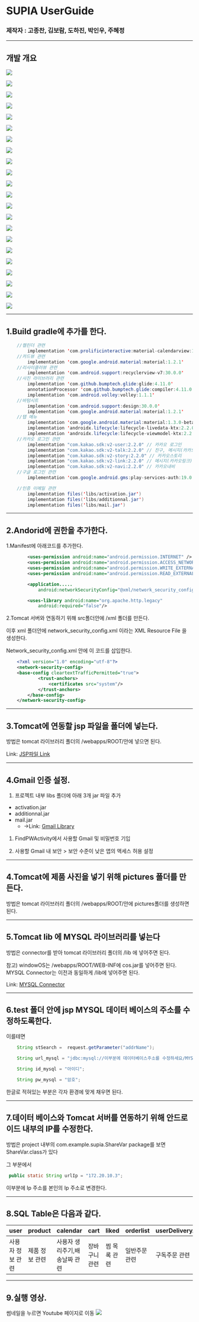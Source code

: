 # SUPIA UserGuide

### 제작자 : 고종찬, 김보람, 도하진, 박인우, 주혜정

---

## 개발 개요

![](https://github.com/AndroidMnS/supiaDocument/blob/main/android_supia_projectReport/%E1%84%8B%E1%85%A1%E1%86%AB%E1%84%83%E1%85%B3%E1%84%85%E1%85%A9%E1%84%8B%E1%85%B5%E1%84%83%E1%85%B3_%E1%84%89%E1%85%AE%E1%84%91%E1%85%B5%E1%84%8B%E1%85%A1_%E1%84%80%E1%85%A9%E1%84%8C%E1%85%A9%E1%86%BC%E1%84%8E%E1%85%A1%E1%86%AB.001.jpg)

![](https://github.com/AndroidMnS/supiaDocument/blob/main/android_supia_projectReport/%E1%84%8B%E1%85%A1%E1%86%AB%E1%84%83%E1%85%B3%E1%84%85%E1%85%A9%E1%84%8B%E1%85%B5%E1%84%83%E1%85%B3_%E1%84%89%E1%85%AE%E1%84%91%E1%85%B5%E1%84%8B%E1%85%A1.002.jpeg)

![](https://github.com/AndroidMnS/supiaDocument/blob/main/android_supia_projectReport/%E1%84%8B%E1%85%A1%E1%86%AB%E1%84%83%E1%85%B3%E1%84%85%E1%85%A9%E1%84%8B%E1%85%B5%E1%84%83%E1%85%B3_%E1%84%89%E1%85%AE%E1%84%91%E1%85%B5%E1%84%8B%E1%85%A1.003.jpeg)

![](https://github.com/AndroidMnS/supiaDocument/blob/main/android_supia_projectReport/%E1%84%8B%E1%85%A1%E1%86%AB%E1%84%83%E1%85%B3%E1%84%85%E1%85%A9%E1%84%8B%E1%85%B5%E1%84%83%E1%85%B3_%E1%84%89%E1%85%AE%E1%84%91%E1%85%B5%E1%84%8B%E1%85%A1.004.jpeg)

![](https://github.com/AndroidMnS/supiaDocument/blob/main/android_supia_projectReport/%E1%84%8B%E1%85%A1%E1%86%AB%E1%84%83%E1%85%B3%E1%84%85%E1%85%A9%E1%84%8B%E1%85%B5%E1%84%83%E1%85%B3_%E1%84%89%E1%85%AE%E1%84%91%E1%85%B5%E1%84%8B%E1%85%A1.005.jpeg)

![](https://github.com/AndroidMnS/supiaDocument/blob/main/android_supia_projectReport/%E1%84%8B%E1%85%A1%E1%86%AB%E1%84%83%E1%85%B3%E1%84%85%E1%85%A9%E1%84%8B%E1%85%B5%E1%84%83%E1%85%B3_%E1%84%89%E1%85%AE%E1%84%91%E1%85%B5%E1%84%8B%E1%85%A1.006.jpeg)

![](https://github.com/AndroidMnS/supiaDocument/blob/main/android_supia_projectReport/%E1%84%8B%E1%85%A1%E1%86%AB%E1%84%83%E1%85%B3%E1%84%85%E1%85%A9%E1%84%8B%E1%85%B5%E1%84%83%E1%85%B3_%E1%84%89%E1%85%AE%E1%84%91%E1%85%B5%E1%84%8B%E1%85%A1_%E1%84%80%E1%85%A9%E1%84%8C%E1%85%A9%E1%86%BC%E1%84%8E%E1%85%A1%E1%86%AB.007.jpg)

![](https://github.com/AndroidMnS/supiaDocument/blob/main/android_supia_projectReport/%E1%84%8B%E1%85%A1%E1%86%AB%E1%84%83%E1%85%B3%E1%84%85%E1%85%A9%E1%84%8B%E1%85%B5%E1%84%83%E1%85%B3_%E1%84%89%E1%85%AE%E1%84%91%E1%85%B5%E1%84%8B%E1%85%A1.008.jpeg)

![](https://github.com/AndroidMnS/supiaDocument/blob/main/android_supia_projectReport/%E1%84%8B%E1%85%A1%E1%86%AB%E1%84%83%E1%85%B3%E1%84%85%E1%85%A9%E1%84%8B%E1%85%B5%E1%84%83%E1%85%B3_%E1%84%89%E1%85%AE%E1%84%91%E1%85%B5%E1%84%8B%E1%85%A1.009.jpeg)

![](https://github.com/AndroidMnS/supiaDocument/blob/main/android_supia_projectReport/%E1%84%8B%E1%85%A1%E1%86%AB%E1%84%83%E1%85%B3%E1%84%85%E1%85%A9%E1%84%8B%E1%85%B5%E1%84%83%E1%85%B3_%E1%84%89%E1%85%AE%E1%84%91%E1%85%B5%E1%84%8B%E1%85%A1.0010.jpeg)

![](https://github.com/AndroidMnS/supiaDocument/blob/main/android_supia_projectReport/%E1%84%8B%E1%85%A1%E1%86%AB%E1%84%83%E1%85%B3%E1%84%85%E1%85%A9%E1%84%8B%E1%85%B5%E1%84%83%E1%85%B3_%E1%84%89%E1%85%AE%E1%84%91%E1%85%B5%E1%84%8B%E1%85%A1.011.jpeg)

![](https://github.com/AndroidMnS/supiaDocument/blob/main/android_supia_projectReport/%E1%84%8B%E1%85%A1%E1%86%AB%E1%84%83%E1%85%B3%E1%84%85%E1%85%A9%E1%84%8B%E1%85%B5%E1%84%83%E1%85%B3_%E1%84%89%E1%85%AE%E1%84%91%E1%85%B5%E1%84%8B%E1%85%A1.012.jpeg)

![](https://github.com/AndroidMnS/supiaDocument/blob/main/android_supia_projectReport/%E1%84%8B%E1%85%A1%E1%86%AB%E1%84%83%E1%85%B3%E1%84%85%E1%85%A9%E1%84%8B%E1%85%B5%E1%84%83%E1%85%B3_%E1%84%89%E1%85%AE%E1%84%91%E1%85%B5%E1%84%8B%E1%85%A1.013.jpeg)

![](https://github.com/AndroidMnS/supiaDocument/blob/main/android_supia_projectReport/%E1%84%8B%E1%85%A1%E1%86%AB%E1%84%83%E1%85%B3%E1%84%85%E1%85%A9%E1%84%8B%E1%85%B5%E1%84%83%E1%85%B3_%E1%84%89%E1%85%AE%E1%84%91%E1%85%B5%E1%84%8B%E1%85%A1.014.jpeg)

![](https://github.com/AndroidMnS/supiaDocument/blob/main/android_supia_projectReport/%E1%84%8B%E1%85%A1%E1%86%AB%E1%84%83%E1%85%B3%E1%84%85%E1%85%A9%E1%84%8B%E1%85%B5%E1%84%83%E1%85%B3_%E1%84%89%E1%85%AE%E1%84%91%E1%85%B5%E1%84%8B%E1%85%A1.015.jpeg)

![](https://github.com/AndroidMnS/supiaDocument/blob/main/android_supia_projectReport/%E1%84%8B%E1%85%A1%E1%86%AB%E1%84%83%E1%85%B3%E1%84%85%E1%85%A9%E1%84%8B%E1%85%B5%E1%84%83%E1%85%B3_%E1%84%89%E1%85%AE%E1%84%91%E1%85%B5%E1%84%8B%E1%85%A1.016.jpeg)

![](https://github.com/AndroidMnS/supiaDocument/blob/main/android_supia_projectReport/%E1%84%8B%E1%85%A1%E1%86%AB%E1%84%83%E1%85%B3%E1%84%85%E1%85%A9%E1%84%8B%E1%85%B5%E1%84%83%E1%85%B3_%E1%84%89%E1%85%AE%E1%84%91%E1%85%B5%E1%84%8B%E1%85%A1.017.jpeg)

![](https://github.com/AndroidMnS/supiaDocument/blob/main/android_supia_projectReport/%E1%84%8B%E1%85%A1%E1%86%AB%E1%84%83%E1%85%B3%E1%84%85%E1%85%A9%E1%84%8B%E1%85%B5%E1%84%83%E1%85%B3_%E1%84%89%E1%85%AE%E1%84%91%E1%85%B5%E1%84%8B%E1%85%A1.018.jpeg)

![](https://github.com/AndroidMnS/supiaDocument/blob/main/android_supia_projectReport/%E1%84%8B%E1%85%A1%E1%86%AB%E1%84%83%E1%85%B3%E1%84%85%E1%85%A9%E1%84%8B%E1%85%B5%E1%84%83%E1%85%B3_%E1%84%89%E1%85%AE%E1%84%91%E1%85%B5%E1%84%8B%E1%85%A1.019.jpeg)

![](https://github.com/AndroidMnS/supiaDocument/blob/main/android_supia_projectReport/%E1%84%8B%E1%85%A1%E1%86%AB%E1%84%83%E1%85%B3%E1%84%85%E1%85%A9%E1%84%8B%E1%85%B5%E1%84%83%E1%85%B3_%E1%84%89%E1%85%AE%E1%84%91%E1%85%B5%E1%84%8B%E1%85%A1.020.jpeg)

![](https://github.com/AndroidMnS/supiaDocument/blob/main/android_supia_projectReport/%E1%84%8B%E1%85%A1%E1%86%AB%E1%84%83%E1%85%B3%E1%84%85%E1%85%A9%E1%84%8B%E1%85%B5%E1%84%83%E1%85%B3_%E1%84%89%E1%85%AE%E1%84%91%E1%85%B5%E1%84%8B%E1%85%A1.021.jpeg)

![](https://github.com/AndroidMnS/supiaDocument/blob/main/android_supia_projectReport/%E1%84%8B%E1%85%A1%E1%86%AB%E1%84%83%E1%85%B3%E1%84%85%E1%85%A9%E1%84%8B%E1%85%B5%E1%84%83%E1%85%B3_%E1%84%89%E1%85%AE%E1%84%91%E1%85%B5%E1%84%8B%E1%85%A1.023.jpeg)

---

## 1.Build gradle에 추가를 한다.

```java 
    //켈린더 관련
        implementation 'com.prolificinteractive:material-calendarview:1.4.3'
    //카드뷰 관련
        implementation 'com.google.android.material:material:1.2.1'
    //리사이클러뷰 관련
        implementation 'com.android.support:recyclerview-v7:30.0.0'
    //사진 라이브러리 관련
        implementation 'com.github.bumptech.glide:glide:4.11.0'
        annotationProcessor 'com.github.bumptech.glide:compiler:4.11.0'
        implementation 'com.android.volley:volley:1.1.1'
    //바텀시트
        implementation 'com.android.support:design:30.0.0'
        implementation 'com.google.android.material:material:1.2.1'
    //탭 메뉴
        implementation 'com.google.android.material:material:1.3.0-beta01'
        implementation 'androidx.lifecycle:lifecycle-livedata-ktx:2.2.0'
        implementation 'androidx.lifecycle:lifecycle-viewmodel-ktx:2.2.0'
    //카카오 로그인 관련
        implementation "com.kakao.sdk:v2-user:2.2.0" // 카카오 로그인
        implementation "com.kakao.sdk:v2-talk:2.2.0" // 친구, 메시지(카카오톡)
        implementation "com.kakao.sdk:v2-story:2.2.0" // 카카오스토리
        implementation "com.kakao.sdk:v2-link:2.2.0" // 메시지(카카오링크)
        implementation "com.kakao.sdk:v2-navi:2.2.0" // 카카오내비
    //구글 로그인 관련
        implementation 'com.google.android.gms:play-services-auth:19.0.0'//구글로그인 모듈

    //인증 이메일 관련
        implementation files('libs/activation.jar')
        implementation files('libs/additionnal.jar')
        implementation files('libs/mail.jar')
```
---

## 2.Andorid에 권한을 추가한다.

1.Manifest에 아래코드를 추가한다.
```xml
        <uses-permission android:name="android.permission.INTERNET" />
        <uses-permission android:name="android.permission.ACCESS_NETWORK_STATE" />
        <uses-permission android:name="android.permission.WRITE_EXTERNAL_STORAGE" />
        <uses-permission android:name="android.permission.READ_EXTERNAL_STORAGE" />

        <application.....
            android:networkSecurityConfig="@xml/network_security_config">

        <uses-library android:name="org.apache.http.legacy"
            android:required="false"/>
```
2.Tomcat 서버와 연동하기 위해 src폴더안에 /xml 폴더를 만든다.

이후 xml 폴더안에 network_security_config.xml 이라는 XML Resource File 을 생성한다.

Network_security_config.xml 안에 이 코드를 삽입한다.
```xml
    <?xml version="1.0" encoding="utf-8"?>
    <network-security-config>
    <base-config cleartextTrafficPermitted="true">
            <trust-anchors>
                <certificates src="system"/>
            </trust-anchors>
        </base-config>
    </network-security-config>
```
---

## 3.Tomcat에 연동할 jsp 파일을 폴더에 넣는다.

방법은 tomcat 라이브러리 폴더의 /webapps/ROOT/안에 넣으면 된다.

Link: [JSP파일 Link][jsp link]

[jsp link]: https://github.com/AndroidMnS/supiaDocument/tree/main/jsp

---

## 4.Gmail 인증 설정.


1. 프로젝트 내부 libs 폴더에 아래 3개 jar 파일 추가

+ activation.jar
+ additionnal.jar
+ mail.jar  
  -  ->Link: [Gmail Library][jsp link]

[jsp link]: https://github.com/AndroidMnS/supiaDocument/tree/main/libs





1. FindPWActivity에서 사용할 Gmail 및 비밀번호 기입


2. 사용할 Gmail 내 보안 > 보안 수준이 낮은 앱의 액세스 허용 설정



---

## 4.Tomcat에 제품 사진을 넣기 위해 pictures 폴더를 만든다.

방법은 tomcat 라이브러리 폴더의 /webapps/ROOT/안에 pictures폴더를 생성하면 된다.

---

## 5.Tomcat lib 에 MYSQL 라이브러리를 넣는다

방법은 connector를 받아 tomcat 라이브러리 폴더의 /lib 에 넣어주면 된다.

참고) windowOS는 /webapps/ROOT/WEB-INF에 cos.jar를 넣어주면 된다. MYSQL Connector는 이전과 동일하게 /lib에 넣어주면 된다.

Link: [MYSQL Connector][my sql connector]

[my sql connector]: https://github.com/AndroidMammamia/MammamiaDocument/tree/main/databaseConnector

---

## 6.test 폴더 안에 jsp MYSQL 데이터 베이스의 주소를 수정하도록한다.

이를테면

```java
    String stSearch =  request.getParameter("addrName");

    String url_mysql = "jdbc:mysql://이부분에 데이터베이스주소를 수정하세요/MYSQL스키마이름?serverTimezone=Asia/Seoul&characterEncoding=utf8&useSSL=false";

    String id_mysql = "아이디";

    String pw_mysql = "암호";
```

한글로 적혀있는 부분은 각자 환경에 맞게 채우면 된다.

---
## 7.데이터 베이스와 Tomcat 서버를 연동하기 위해 안드로이드 내부의 IP를 수정한다.

방법은 project 내부의 com.example.supia.ShareVar package를 보면 ShareVar.class가 있다

그 부분에서 

```java
 public static String urlIp = "172.20.10.3"; 

```
이부분에 Ip 주소를 본인의 Ip 주소로 변경한다.


---
## 8.SQL Table은 다음과 같다.

| user        | product    | calendar     | cart     | liked  | orderlist |userDeliveryAddrList              | qna     | review | subscribeOrder 
| ------------- | ----------- | ----------- | ------------ | ----------- | ---------------------- | ----------- | ------------- |----------- |----------- |
| 사용자 정보 관련 | 제품 정보 관련 | 사용자 생리주기,배송날짜 관련 | 장바구니 관련 | 찜 목록 관련 | 일반주문 관련| 구독주문 관련 | 제품 QnA 관련 | 제품 리뷰 관련   |구매자 배송 리스트 관련

---

## 9.실행 영상.

썸네일을 누르면 Youtube 페이지로 이동
[![](http://img.youtube.com/vi/unRgWQw08sE/0.jpg)](http://www.youtube.com/watch?v=unRgWQw08sE "")

